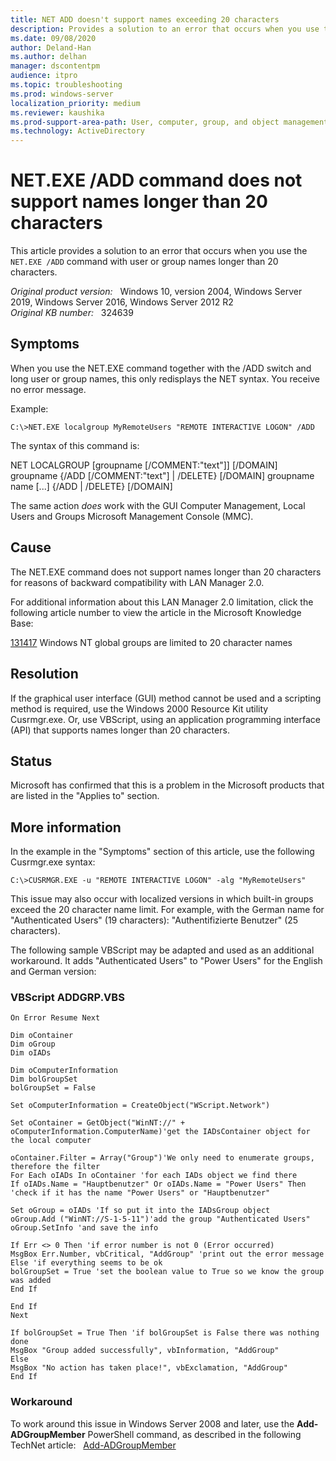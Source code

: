 ```yaml
---
title: NET ADD doesn't support names exceeding 20 characters
description: Provides a solution to an error that occurs when you use the NET.EXE /ADD command with user or group names longer than 20 characters.
ms.date: 09/08/2020
author: Deland-Han
ms.author: delhan
manager: dscontentpm
audience: itpro
ms.topic: troubleshooting
ms.prod: windows-server
localization_priority: medium
ms.reviewer: kaushika
ms.prod-support-area-path: User, computer, group, and object management
ms.technology: ActiveDirectory
---
```

# NET.EXE /ADD command does not support names longer than 20 characters

This article provides a solution to an error that occurs when you use the `NET.EXE /ADD` command with user or group names longer than 20 characters.

_Original product version:_ &nbsp; Windows 10, version 2004, Windows Server 2019, Windows Server 2016, Windows Server 2012 R2  
_Original KB number:_ &nbsp; 324639

## Symptoms

When you use the NET.EXE command together with the /ADD switch and long user or group names, this only redisplays the NET syntax. You receive no error message.

Example:

```console
C:\>NET.EXE localgroup MyRemoteUsers "REMOTE INTERACTIVE LOGON" /ADD
```

The syntax of this command is:

NET LOCALGROUP [groupname [/COMMENT:"text"]] [/DOMAIN]
groupname {/ADD [/COMMENT:"text"] | /DELETE} [/DOMAIN]
groupname name [...] {/ADD | /DELETE} [/DOMAIN]

The same action *does* work with the GUI Computer Management, Local Users and Groups Microsoft Management Console (MMC).

## Cause

The NET.EXE command does not support names longer than 20 characters for reasons of backward compatibility with LAN Manager 2.0.

For additional information about this LAN Manager 2.0 limitation, click the following article number to view the article in the Microsoft Knowledge Base:

[131417](https://support.microsoft.com/help/131417) Windows NT global groups are limited to 20 character names  

## Resolution

If the graphical user interface (GUI) method cannot be used and a scripting method is required, use the Windows 2000 Resource Kit utility Cusrmgr.exe. Or, use VBScript, using an application programming interface (API) that supports names longer than 20 characters.

## Status

Microsoft has confirmed that this is a problem in the Microsoft products that are listed in the "Applies to" section. 

## More information

In the example in the "Symptoms" section of this article, use the following Cusrmgr.exe syntax:

```console
C:\>CUSRMGR.EXE -u "REMOTE INTERACTIVE LOGON" -alg "MyRemoteUsers"
```

This issue may also occur with localized versions in which built-in groups exceed the 20 character name limit. For example, with the German name for "Authenticated Users" (19 characters): "Authentifizierte Benutzer" (25 characters).

The following sample VBScript may be adapted and used as an additional workaround. It adds "Authenticated Users" to "Power Users" for the English and German version:

### VBScript ADDGRP.VBS

```vbs
On Error Resume Next 

Dim oContainer 
Dim oGroup 
Dim oIADs 

Dim oComputerInformation 
Dim bolGroupSet 
bolGroupSet = False 

Set oComputerInformation = CreateObject("WScript.Network") 

Set oContainer = GetObject("WinNT://" + 
oComputerInformation.ComputerName)'get the IADsContainer object for the local computer 

oContainer.Filter = Array("Group")'We only need to enumerate groups,
therefore the filter 
For Each oIADs In oContainer 'for each IADs object we find there 
If oIADs.Name = "Hauptbenutzer" Or oIADs.Name = "Power Users" Then 
'check if it has the name "Power Users" or "Hauptbenutzer" 

Set oGroup = oIADs 'If so put it into the IADsGroup object 
oGroup.Add ("WinNT://S-1-5-11")'add the group "Authenticated Users" 
oGroup.SetInfo 'and save the info 

If Err <> 0 Then 'if error number is not 0 (Error occurred) 
MsgBox Err.Number, vbCritical, "AddGroup" 'print out the error message 
Else 'if everything seems to be ok 
bolGroupSet = True 'set the boolean value to True so we know the group was added 
End If 

End If 
Next 

If bolGroupSet = True Then 'if bolGroupSet is False there was nothing done 
MsgBox "Group added successfully", vbInformation, "AddGroup" 
Else 
MsgBox "No action has taken place!", vbExclamation, "AddGroup" 
End If
```

### Workaround

To work around this issue in Windows Server 2008 and later, use the **Add-ADGroupMember** PowerShell command, as described in the following TechNet article: 
 ﻿ ﻿ [Add-ADGroupMember](https://technet.microsoft.com/library/ee617210.aspx)
